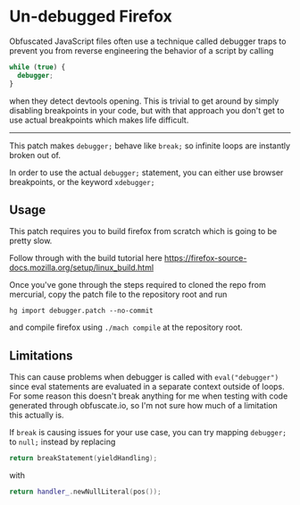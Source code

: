 # Un-debugged Firefox

Obfuscated JavaScript files often use a technique called debugger traps to prevent you from reverse engineering the behavior of a script by calling

```js
while (true) {
  debugger;
}
```

when they detect devtools opening. This is trivial to get around by simply disabling breakpoints in your code, but with that approach you don't get to use actual breakpoints which makes life difficult.

---

This patch makes `debugger;` behave like `break;` so infinite loops are instantly broken out of.

In order to use the actual `debugger;` statement, you can either use browser breakpoints, or the keyword `xdebugger;`

## Usage

This patch requires you to build firefox from scratch which is going to be pretty slow.

Follow through with the build tutorial here https://firefox-source-docs.mozilla.org/setup/linux_build.html

Once you've gone through the steps required to cloned the repo from mercurial, copy the patch file to the repository root and run

`hg import debugger.patch --no-commit`

and compile firefox using `./mach compile` at the repository root.

## Limitations

This can cause problems when debugger is called with `eval("debugger")` since eval statements are evaluated in a separate context outside of loops. For some reason this doesn't break anything for me when testing with code generated through obfuscate.io, so I'm not sure how much of a limitation this actually is.

If `break` is causing issues for your use case, you can try mapping `debugger;` to `null;` instead by replacing

```cpp
return breakStatement(yieldHandling);
```

with

```cpp
return handler_.newNullLiteral(pos());
```

